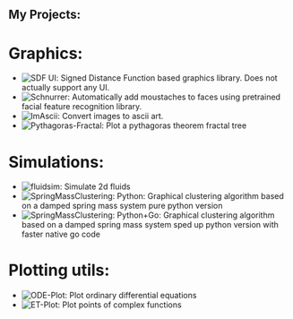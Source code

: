 ## My Projects:

# Graphics:

- ![SDF UI](https://github.com/sebastianjkern/sdf_ui): Signed Distance Function based graphics library. Does not actually support any UI.
- ![Schnurrer](https://github.com/sebastianjkern/schnurrer): Automatically add moustaches to faces using pretrained facial feature recognition library.
- ![ImAscii](https://github.com/sebastianjkern/imascii): Convert images to ascii art.
- ![Pythagoras-Fractal](https://github.com/sebastianjkern/pythagoras-fractal): Plot a pythagoras theorem fractal tree

# Simulations:

- ![fluidsim](https://github.com/sebastianjkern/fluidsim): Simulate 2d fluids
- ![SpringMassClustering: Python]([https://github.com/sebastianjkern/SpringMassClustering](https://github.com/sebastianjkern/spring-clustering)): Graphical clustering algorithm based on a damped spring mass system pure python version
- ![SpringMassClustering: Python+Go](https://github.com/sebastianjkern/SpringMassClustering): Graphical clustering algorithm based on a damped spring mass system sped up python version with faster native go code

# Plotting utils:

- ![ODE-Plot](https://github.com/sebastianjkern/ode-plot): Plot ordinary differential equations
- ![ET-Plot](https://github.com/sebastianjkern/et-plot): Plot points of complex functions
